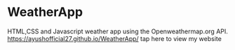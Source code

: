 # WeatherApp
HTML,CSS and Javascript weather app using the Openweathermap.org API.
https://ayushofficial27.github.io/WeatherApp/ tap here to view my website
